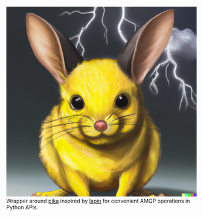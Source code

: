 ![Pikachu Bunny](pikachu_bunny.png)
Wrapper around [pika](https://pika.readthedocs.io/en/stable/) inspired by [lapin](https://hexdocs.pm/lapin/main.html) for convenient AMQP operations in Python APIs.
